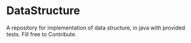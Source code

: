 # DataStructure
A repository for implementation of data structure, in java with provided tests.
Fill free to Contribute.
